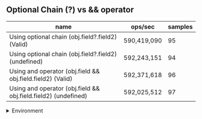 ## Optional Chain (?) vs && operator

|name|ops/sec|samples|
|-|-|-|
|Using optional chain (obj.field?.field2) (Valid)|590,419,090|95|
|Using optional chain (obj.field?.field2) (undefined)|592,243,151|94|
|Using and operator (obj.field && obj.field.field2) (Valid)|592,371,618|96|
|Using and operator (obj.field && obj.field.field2) (undefined)|592,025,512|97|


<details>
<summary>Environment</summary>

* __Machine:__ linux x64 | 2 vCPUs | 6.8GB Mem
* __Run:__ Wed Oct 25 2023 04:13:49 GMT+0000 (Coordinated Universal Time)
</details>

<!--
{"environment":{"platform":"linux","arch":"x64","cpus":2,"totalMemory":6.759746551513672},"benchmarks":[{"name":"Using optional chain (obj.field?.field2) (Valid)","opsSec":590419090.081836,"samples":8},{"name":"Using optional chain (obj.field?.field2) (undefined)","opsSec":592243151.3022157,"samples":6},{"name":"Using and operator (obj.field && obj.field.field2) (Valid)","opsSec":592371617.9682833,"samples":8},{"name":"Using and operator (obj.field && obj.field.field2) (undefined)","opsSec":592025511.558404,"samples":7}]}-->
